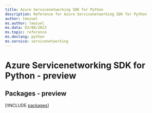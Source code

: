 ```yaml
---
title: Azure Servicenetworking SDK for Python
description: Reference for Azure Servicenetworking SDK for Python
author: lmazuel
ms.author: lmazuel
ms.data: 03/08/2023
ms.topic: reference
ms.devlang: python
ms.service: servicenetworking
---
```

# Azure Servicenetworking SDK for Python - preview
## Packages - preview
[!INCLUDE [packages](servicenetworking-index.md)]